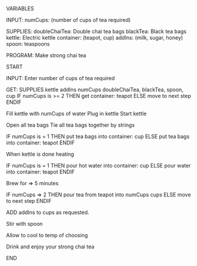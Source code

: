 VARIABLES

INPUT:
numCups: (number of cups of tea required)

SUPPLIES:
doubleChaiTea: Double chai tea bags
blackTea: Black tea bags
kettle: Electric kettle
container: (teapot, cup)
addIns: (milk, sugar, honey)
spoon: teaspoons

PROGRAM: Make strong chai tea

START

INPUT: Enter number of cups of tea required

GET: SUPPLIES
kettle
addIns
numCups doubleChaiTea, blackTea, spoon, cup
IF numCups is >=  2
THEN get container: teapot
ELSE move to next step
ENDIF

Fill kettle with numCups of water
Plug in kettle
Start kettle

Open all tea bags
Tie all tea bags together by strings

IF numCups is = 1
THEN put tea bags into container: cup
ELSE put tea bags into container: teapot
ENDIF

When kettle is done heating

IF numCups is = 1
THEN pour hot water into container: cup
ELSE pour water into container: teapot
ENDIF

Brew for => 5 minutes

IF numCups => 2
THEN pour tea from teapot into numCups cups
ELSE move to next step
ENDIF

ADD addIns to cups as requested.

Stir with spoon

Allow to cool to temp of choosing

Drink and enjoy your strong chai tea

END